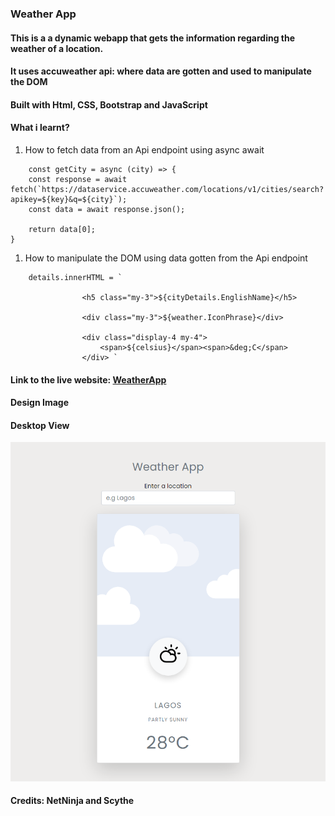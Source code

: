### Weather App

#### This is a a dynamic webapp that gets the information regarding the weather of a location.

#### It uses accuweather api: where data are gotten and used to manipulate the DOM 

#### Built with Html, CSS, Bootstrap and JavaScript

#### What i learnt?
1. How to fetch data from an Api endpoint using async await
```JS
	const getCity = async (city) => {
	const response = await fetch(`https://dataservice.accuweather.com/locations/v1/cities/search?apikey=${key}&q=${city}`);
	const data = await response.json();

	return data[0];
}
```
1. How to manipulate the DOM using data gotten from the Api endpoint
```JS
	details.innerHTML = `

				<h5 class="my-3">${cityDetails.EnglishName}</h5>

				<div class="my-3">${weather.IconPhrase}</div>

				<div class="display-4 my-4">
					<span>${celsius}</span><span>&deg;C</span>
				</div> `
```
#### Link to the live website: [WeatherApp](https://devweatherappjs.netlify.app/ "Outkeeper live site")

#### Design Image
#### Desktop View
![WeatherAppSS](image/weatherAppSS.png "Desktop View")

#### Credits: NetNinja and Scythe